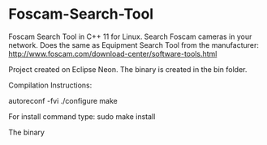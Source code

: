# Foscam-Search-Tool
Foscam Search Tool in C++ 11 for Linux. Search Foscam cameras in your network. Does the same as Equipment Search Tool from  the manufacturer: http://www.foscam.com/download-center/software-tools.html

Project created on Eclipse Neon. The binary is created in the bin folder.

Compilation Instructions:

autoreconf -fvi
./configure
make

For install command type: sudo make install

The binary
